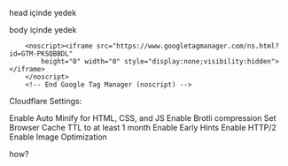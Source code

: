 head içinde yedek
<script>(function(w,d,s,l,i){w[l]=w[l]||[];w[l].push({'gtm.start':
            new Date().getTime(),event:'gtm.js'});var f=d.getElementsByTagName(s)[0],
            j=d.createElement(s),dl=l!='dataLayer'?'&l='+l:'';j.async=true;j.src=
            'https://www.googletagmanager.com/gtm.js?id='+i+dl;f.parentNode.insertBefore(j,f);
            })(window,document,'script','dataLayer','GTM-PKSQBBDL');</script>



body içinde yedek
 <!-- Google Tag Manager (noscript) -->
        <noscript><iframe src="https://www.googletagmanager.com/ns.html?id=GTM-PKSQBBDL"
            height="0" width="0" style="display:none;visibility:hidden"></iframe>
        </noscript>
        <!-- End Google Tag Manager (noscript) -->



Cloudflare Settings:


Enable Auto Minify for HTML, CSS, and JS
Enable Brotli compression
Set Browser Cache TTL to at least 1 month
Enable Early Hints
Enable HTTP/2
Enable Image Optimization


how?

<link rel="preload" 
      href="fonts/your-main-font.woff2" 
      as="font" 
      type="font/woff2" 
      crossorigin>